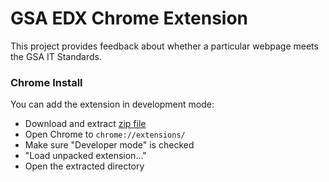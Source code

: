 # GSA EDX Chrome Extension

This project provides feedback about whether a particular webpage meets the GSA IT Standards.

### Chrome Install

You can add the extension in development mode:

- Download and extract [zip file](https://github.com/GSA/EDX-chrome-extension/archive/refs/heads/main.zip)
- Open Chrome to `chrome://extensions/`
- Make sure "Developer mode" is checked
- "Load unpacked extension..."
- Open the extracted directory
